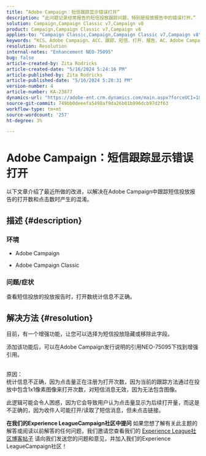 ```yaml
---
title: “Adobe Campaign：短信跟踪显示错误打开”
description: “此问题记录经常报告的短信投放跟踪问题，特别是投放报告中的错误打开。”
solution: Campaign,Campaign Classic v7,Campaign v8
product: Campaign,Campaign Classic v7,Campaign v8
applies-to: "Campaign Classic,Campaign,Campaign Classic v7,Campaign v8"
keywords: “KCS、Adobe Campaign、ACC、跟踪、短信、打开、报告、AC、Adobe Campaign Classic、常见问题解答”
resolution: Resolution
internal-notes: "Enhancement NEO-75095"
bug: false
article-created-by: Zita Rodricks
article-created-date: "5/16/2024 5:24:16 PM"
article-published-by: Zita Rodricks
article-published-date: "5/16/2024 5:28:31 PM"
version-number: 4
article-number: KA-23877
dynamics-url: "https://adobe-ent.crm.dynamics.com/main.aspx?forceUCI=1&pagetype=entityrecord&etn=knowledgearticle&id=5c43a51c-a913-ef11-9f89-6045bd0298d4"
source-git-commit: 749bb0deeefa5498af9da26b01b996dcb97d2f63
workflow-type: tm+mt
source-wordcount: '257'
ht-degree: 3%

---
```


# Adobe Campaign：短信跟踪显示错误打开


以下文章介绍了最近所做的改进，以解决在Adobe Campaign中跟踪短信投放报告的打开数和点击数时产生的混淆。

## 描述 {#description}


### 环境

- Adobe Campaign


- Adobe Campaign Classic




### 问题/症状

查看短信投放的投放报告时，打开数统计信息不正确。


## 解决方法 {#resolution}


目前，有一个增强功能，让您可以选择为短信投放隐藏或移除此字段。

添加该功能后，可以在Adobe Campaign发行说明的引用NEO-75095下找到增强引用。


<br>原因：<br>
统计信息不正确，因为点击量正在注册为打开次数，因为当前的跟踪方法通过在投放中包含1x1像素图像来打开次数，对短信消息无效，因为无法包含图像。

此逻辑可能会令人困惑，因为它会导致用户认为点击量显示为后续打开量，而这是不正确的，因为收件人可能打开/读取了短信消息，但未点击链接。




<b>在我们的Experience LeagueCampaign社区中提问</b>
如果您想了解有关此主题的解答或阅读以前解答的任何问题，我们邀请您查看我们的 [Experience League社区博客帖子](https://experienceleaguecommunities.adobe.com/t5/adobe-campaign-classic-blogs/introducing-top-kcs-articles-curated-for-your-troubleshooting/bc-p/672426#M132 "关注链接") 请向我们发送您的问题和意见，并加入我们的Experience LeagueCampaign社区！
